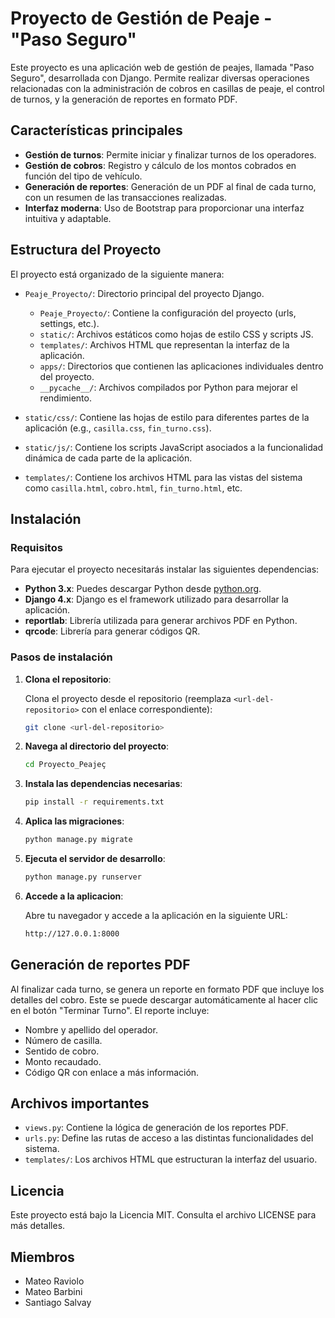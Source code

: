 # Proyecto de Gestión de Peaje - "Paso Seguro"

Este proyecto es una aplicación web de gestión de peajes, llamada "Paso Seguro", desarrollada con Django. Permite realizar diversas operaciones relacionadas con la administración de cobros en casillas de peaje, el control de turnos, y la generación de reportes en formato PDF.

## Características principales

- **Gestión de turnos**: Permite iniciar y finalizar turnos de los operadores.
- **Gestión de cobros**: Registro y cálculo de los montos cobrados en función del tipo de vehículo.
- **Generación de reportes**: Generación de un PDF al final de cada turno, con un resumen de las transacciones realizadas.
- **Interfaz moderna**: Uso de Bootstrap para proporcionar una interfaz intuitiva y adaptable.

## Estructura del Proyecto

El proyecto está organizado de la siguiente manera:

- `Peaje_Proyecto/`: Directorio principal del proyecto Django.
  - `Peaje_Proyecto/`: Contiene la configuración del proyecto (urls, settings, etc.).
  - `static/`: Archivos estáticos como hojas de estilo CSS y scripts JS.
  - `templates/`: Archivos HTML que representan la interfaz de la aplicación.
  - `apps/`: Directorios que contienen las aplicaciones individuales dentro del proyecto.
  - `__pycache__/`: Archivos compilados por Python para mejorar el rendimiento.
  
- `static/css/`: Contiene las hojas de estilo para diferentes partes de la aplicación (e.g., `casilla.css`, `fin_turno.css`).
- `static/js/`: Contiene los scripts JavaScript asociados a la funcionalidad dinámica de cada parte de la aplicación.
- `templates/`: Contiene los archivos HTML para las vistas del sistema como `casilla.html`, `cobro.html`, `fin_turno.html`, etc.

## Instalación

### Requisitos

Para ejecutar el proyecto necesitarás instalar las siguientes dependencias:

- **Python 3.x**: Puedes descargar Python desde [python.org](https://www.python.org/downloads/).
- **Django 4.x**: Django es el framework utilizado para desarrollar la aplicación.
- **reportlab**: Librería utilizada para generar archivos PDF en Python.
- **qrcode**: Librería para generar códigos QR.

### Pasos de instalación

1. **Clona el repositorio**:

   Clona el proyecto desde el repositorio (reemplaza `<url-del-repositorio>` con el enlace correspondiente):

   ```bash
   git clone <url-del-repositorio>

2. **Navega al directorio del proyecto**:


   ```bash
   cd Proyecto_Peajeç

3. **Instala las dependencias necesarias**:


   ```bash
   pip install -r requirements.txt

4. **Aplica las migraciones**:


   ```bash
   python manage.py migrate

5. **Ejecuta el servidor de desarrollo**:


   ```bash
   python manage.py runserver

6. **Accede a la aplicacion**:

   Abre tu navegador y accede a la aplicación en la siguiente URL:

   ```bash
   http://127.0.0.1:8000

## Generación de reportes PDF

Al finalizar cada turno, se genera un reporte en formato PDF que incluye los detalles del cobro. Este se puede descargar automáticamente al hacer clic en el botón "Terminar Turno". El reporte incluye:

- Nombre y apellido del operador.
- Número de casilla.
- Sentido de cobro.
- Monto recaudado.
- Código QR con enlace a más información.

## Archivos importantes

- `views.py`: Contiene la lógica de generación de los reportes PDF.
- `urls.py`: Define las rutas de acceso a las distintas funcionalidades del sistema.
- `templates/`: Los archivos HTML que estructuran la interfaz del usuario.

## Licencia

Este proyecto está bajo la Licencia MIT. Consulta el archivo LICENSE para más detalles.

## Miembros

- Mateo Raviolo
- Mateo Barbini
- Santiago Salvay





